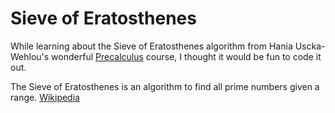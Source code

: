 # Sieve of Eratosthenes
While learning about the Sieve of Eratosthenes algorithm from Hania Uscka-Wehlou's wonderful [Precalculus](https://www.udemy.com/course/precalculus-1/) course, I thought it would be fun to code it out.  

The Sieve of Eratosthenes is an algorithm to find all prime numbers given a range. [Wikipedia](https://en.wikipedia.org/wiki/Sieve_of_Eratosthenes)



